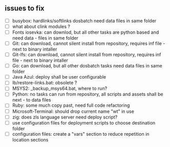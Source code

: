 ## issues to fix

- [ ] busybox: hardlinks/softlinks dosbatch need data files in same folder
- [ ] what about clink modules ?
- [ ] Fonts iosevka: can downlod, but all other tasks are python based and need data - files in same folder
- [ ] Git: can download,  cannot silent install from repository, requires inf file - next to binary intaller
- [ ] Git-lfs: can download, cannot silent install from repository, requires inf file - next to binary intaller
- [ ] Go: can download, but all other dosbatch tasks need data files in same folder
- [ ] Java Azul: deploy shall be user configurable
- [ ] lb/restore-links.bat: obsolete ?
- [ ] MSYS2: _backup_msys64.bat, where to run?
- [ ] Python: no tasks can run from repository, all scripts and assets shall be next - to data files
- [ ] Ruby: some much copy past, need full code refactoring
- [ ] Microsoft-Terminal: should drop current name "wt" in use
- [ ] zig: does zls language server need deploy script?
- [ ] use configuration files for deployment scripts to choose destination folder
- [ ] configuration files: create a "vars" section to reduce repetition in location sections
